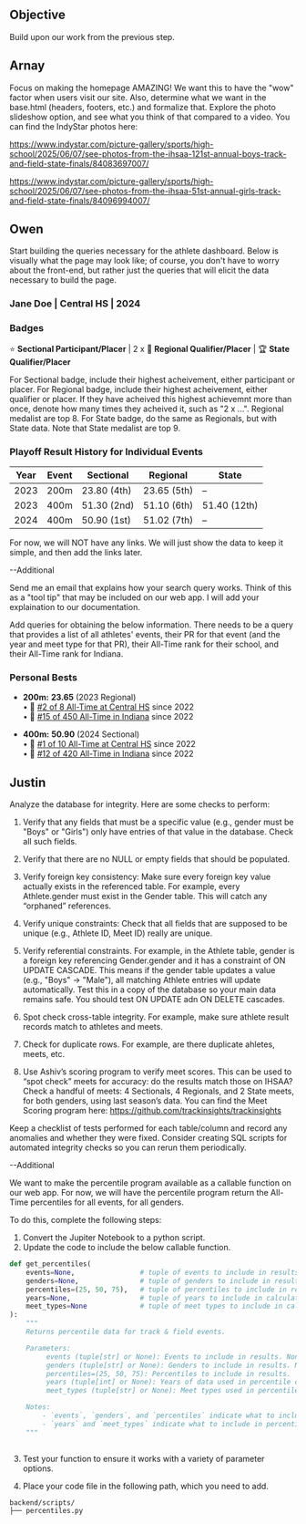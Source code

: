 ## Objective
Build upon our work from the previous step.

## Arnay
Focus on making the homepage AMAZING! We want this to have the "wow" factor when users visit our site. Also, determine what we want in the base.html (headers, footers, etc.) and formalize that. Explore the photo slideshow option, and see what you think of that compared to a video. You can find the IndyStar photos here: 

https://www.indystar.com/picture-gallery/sports/high-school/2025/06/07/see-photos-from-the-ihsaa-121st-annual-boys-track-and-field-state-finals/84083697007/

https://www.indystar.com/picture-gallery/sports/high-school/2025/06/07/see-photos-from-the-ihsaa-51st-annual-girls-track-and-field-state-finals/84096994007/

## Owen
Start building the queries necessary for the athlete dashboard. Below is visually what the page may look like; of course, you don't have to worry about the front-end, but rather just the queries that will elicit the data necessary to build the page. 

### Jane Doe | Central HS | 2024

### Badges

⭐ **Sectional Participant/Placer** | 2 x 🏅 **Regional Qualifier/Placer** | 🏆 **State Qualifier/Placer** 

For Sectional badge, include their highest acheivement, either participant or placer. 
For Regional badge, include their highest acheivement, either qualifier or placer. If they have acheived this highest achievemnt more than once, denote how many times they acheived it, such as "2 x ...". Regional medalist are top 8.
For State badge, do the same as Regionals, but with State data. Note that State medalist are top 9. 

### Playoff Result History for Individual Events
| Year | Event | Sectional | Regional | State |
|------|-------|-----------|---------|-------|
| 2023 | 200m  | 23.80 (4th) | 23.65 (5th) | – |
| 2023 | 400m  | 51.30 (2nd) | 51.10 (6th) | 51.40 (12th) |
| 2024 | 400m  | 50.90 (1st) | 51.02 (7th) | – |

For now, we will NOT have any links. We will just show the data to keep it simple, and then add the links later. 

--Additional

Send me an email that explains how your search query works. Think of this as a "tool tip" that may be included on our web app. I will add your explaination to our documentation. 

Add queries for obtaining the below information. There needs to be a query that provides a list of all athletes' events, their PR for that event (and the year and meet type for that PR), their All-Time rank for their school, and their All-Time rank for Indiana. 

### Personal Bests  

- **200m:** **23.65** (2023 Regional)  
   • 🏫 [#2 of 8 All-Time at Central HS](#school-200m-ranking) since 2022  
   • 🏅 [#15 of 450 All-Time in Indiana](#state-200m-ranking) since 2022  

- **400m:** **50.90** (2024 Sectional)  
   • 🏫 [#1 of 10 All-Time at Central HS](#school-400m-ranking) since 2022  
   • 🏅 [#12 of 420 All-Time in Indiana](#state-400m-ranking) since 2022 

## Justin
Analyze the database for integrity. Here are some checks to perform:
1. Verify that any fields that must be a specific value (e.g., gender must be "Boys" or "Girls") only have entries of that value in the database. Check all such fields.

2. Verify that there are no NULL or empty fields that should be populated.

3. Verify foreign key consistency: Make sure every foreign key value actually exists in the referenced table. For example, every Athlete.gender must exist in the Gender table. This will catch any “orphaned” references.

4. Verify unique constraints: Check that all fields that are supposed to be unique (e.g., Athlete ID, Meet ID) really are unique.

5. Verify referential constraints. For example, in the Athlete table, gender is a foreign key referencing Gender.gender and it has a constraint of ON UPDATE CASCADE. This means if the gender table updates a value (e.g., "Boys" → "Male"), all matching Athlete entries will update automatically. Test this in a copy of the database so your main data remains safe. You should test ON UPDATE adn ON DELETE cascades.

6. Spot check cross-table integrity. For example, make sure athlete result records match to athletes and meets. 

7. Check for duplicate rows. For example, are there duplicate ahletes, meets, etc.

8. Use Ashiv’s scoring program to verify meet scores. This can be used to “spot check” meets for accuracy: do the results match those on IHSAA? Check a handful of meets: 4 Sectionals, 4 Regionals, and 2 State meets, for both genders, using last season’s data. You can find the Meet Scoring program here: https://github.com/trackinsights/trackinsights
   
Keep a checklist of tests performed for each table/column and record any anomalies and whether they were fixed. Consider creating 
SQL scripts for automated integrity checks so you can rerun them periodically.

--Additional

We want to make the percentile program available as a callable function on our web app. For now, we will have the percentile program return the All-Time percentiles for all events, for all genders. 

To do this, complete the following steps:

1) Convert the Jupiter Notebook to a python script.
2) Update the code to include the below callable function. 

```python
def get_percentiles(
    events=None,                # tuple of events to include in results. None means all events.
    genders=None,               # tuple of genders to include in results. None means both Boys and Girls.
    percentiles=(25, 50, 75),   # tuple of percentiles to include in results.
    years=None,                 # tuple of years to include in calculation, or None
    meet_types=None             # tuple of meet types to include in calculation, or None
):
    """
    Returns percentile data for track & field events.

    Parameters:
         events (tuple[str] or None): Events to include in results. None means all events.
         genders (tuple[str] or None): Genders to include in results. None means both Boys and Girls.
         percentiles=(25, 50, 75): Percentiles to include in results.
         years (tuple[int] or None): Years of data used in percentile calculations. None means all years.
         meet_types (tuple[str] or None): Meet types used in percentile calculations. None means all meet types.

    Notes:
        - `events`, `genders`, and `percentiles` indicate what to include in results.
        - `years` and `meet_types` indicate what to include in percentile calculation. Percentiles are aggregated across all selected years and meet types, not split by them.
    """
    
```

3) Test your function to ensure it works with a variety of parameter options.
   
5) Place your code file in the following path, which you need to add.

```
backend/scripts/
├── percentiles.py
```


